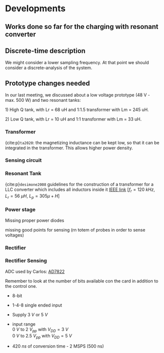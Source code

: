 # Developments

## Works done so far for the charging with resonant converter

## Discrete-time description

We might consider a lower sampling frequency. At that point we should
consider a discrete-analysis of the system.

## Prototype changes needed

In our last meeting, we discussed about a low voltage prototype (48 V -
max. 500 W) and two resonant tanks:

1\) High Q tank, with Lr = 68 uH and 1:1.5 transformer with Lm = 245 uH.

2\) Low Q tank, with Lr = 10 uH and 1:1 transformer with Lm = 33 uH.

### Transformer

{cite:p}`ta2020`: the magnetizing inductance can be kept low, so that it can be
integrated in the transformer. This allows higher power density.

### Sensing circuit

### Resonant Tank

{cite:p}`desimone2008` guidelines for the construction of a transformer for a
LLC converter which includes all inductors inside it [IEEE
link](https://ieeexplore.ieee.org/document/4581225)
\[$f_r=\SI{120}{kHz}$, $L_r=\SI{56}{\mu H}$, $L_p=\si{305}{\mu +H}$\]

### Power stage

Missing proper power diodes

missing good points for sensing (rn totem of probes in order to sense
voltages)

### Rectifier

### Rectifier Sensing

ADC used by Carlos:
[AD7822](https://www.analog.com/en/products/ad7822.html#product-overview)

Remember to look at the number of bits available con the card in
addition to the control one.

-   8-bit

-   1-4-8 single ended input

-   Supply $\SI{3}{V}$ or $\SI{5}{V}$

-   input range\
    $\SI{0}{V}$ to $\SI{2}{V_{pp}}$ with $V_{DD}=\SI{3}{V}$\
    $\SI{0}{V}$ to $\SI{2.5}{V_{pp}}$ with $V_{DD}=\SI{5}{V}$

-   $\SI{420}{ns}$ of conversion time - 2 MSPS (500 ns)



